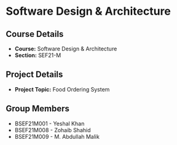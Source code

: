 # Software Design & Architecture

## Course Details
- **Course:** Software Design & Architecture
- **Section:** SEF21-M

## Project Details
- **Project Topic:** Food Ordering System

## Group Members
- BSEF21M001 - Yeshal Khan
- BSEF21M008 - Zohaib Shahid
- BSEF21M009 - M. Abdullah Malik

